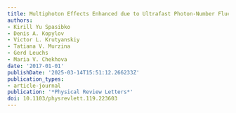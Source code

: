 ```yaml
---
title: Multiphoton Effects Enhanced due to Ultrafast Photon-Number Fluctuations
authors:
- Kirill Yu Spasibko
- Denis A. Kopylov
- Victor L. Krutyanskiy
- Tatiana V. Murzina
- Gerd Leuchs
- Maria V. Chekhova
date: '2017-01-01'
publishDate: '2025-03-14T15:51:12.266233Z'
publication_types:
- article-journal
publication: '*Physical Review Letters*'
doi: 10.1103/physrevlett.119.223603
---
```

